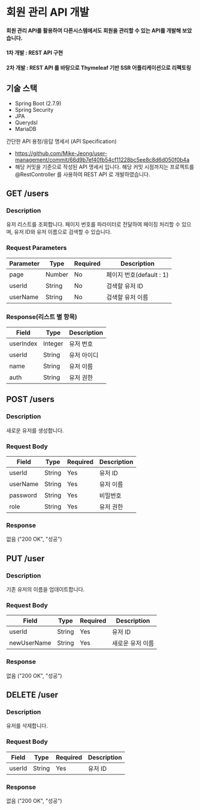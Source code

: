# 회원 관리 API 개발

#### 회원 관리 API를 활용하여 다른시스템에서도 회원을 관리할 수 있는 API를 개발해 보았습니다.
#### 1차 개발 : REST API 구현
#### 2차 개발 : REST API 를 바탕으로 Thymeleaf 기반 SSR 어플리케이션으로 리펙토링 

## 기술 스택
- Spring Boot (2.7.9)
- Spring Security
- JPA
- Querydsl
- MariaDB

간단한 API 용청/응답 명세서 (API Specification)
- https://github.com/Mike-Jeong/user-management/commit/66d9b7ef40fb54cf11228bc5ee8c8d6d050f0b4a
- 해당 커밋을 기준으로 작성된 API 명세서 입니다. 해당 커밋 시점까지는 프로젝트를 @RestController 를 사용하여 REST API 로 개발하였습니다.

## GET /users

### Description

유저 리스트를 조회합니다. 페이지 번호를 파라미터로 전달하여 페이징 처리할 수 있으며, 유저 ID와 유저 이름으로 검색할 수 있습니다.

### Request Parameters

| Parameter | Type   | Required | Description         |
| --------- | ------ | -------- |---------------------|
| page      | Number | No       | 페이지 번호(default : 1) |
| userId    | String | No       | 검색할 유저 ID           |
| userName  | String | No       | 검색할 유저 이름           |

### Response(리스트 별 항목)

| Field        | Type    | Description |
| ------------ |---------|-------------|
| userIndex       | Integer | 유저 번호       |
| userId     | String  | 유저 아이디      |
| name        | String  | 유저 이름       |
| auth | String  | 유저 권한       |

## POST /users

### Description

새로운 유저를 생성합니다.

### Request Body

| Field       | Type             | Required | Description     |
| ----------- | ---------------- | -------- | --------------- |
| userId      | String           | Yes      | 유저 ID         |
| userName    | String           | Yes      | 유저 이름       |
| password    | String           | Yes      | 비밀번호        |
| role        | String           | Yes      | 유저 권한          |


### Response

없음 ("200 OK", "성공")

## PUT /user

### Description

기존 유저의 이름을 업데이트합니다.

### Request Body

| Field    | Type   | Required | Description     |
| -------- | ------ | -------- | --------------- |
| userId   | String | Yes      | 유저 ID         |
| newUserName | String | Yes      | 새로운 유저 이름 |

### Response

없음 ("200 OK", "성공")

## DELETE /user

### Description

유저를 삭제합니다.

### Request Body

| Field  | Type   | Required | Description |
| ------ | ------ | -------- | ----------- |
| userId | String | Yes      | 유저 ID     |

### Response

없음 ("200 OK", "성공")